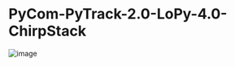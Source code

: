 # PyCom-PyTrack-2.0-LoPy-4.0-ChirpStack

![image](https://user-images.githubusercontent.com/24932503/149504331-982b8c8f-a436-42a2-a99d-263293f02d76.png)

